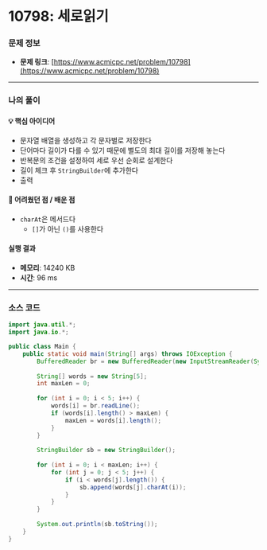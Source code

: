 # 10798: 세로읽기

### 문제 정보
- **문제 링크**: [https://www.acmicpc.net/problem/10798](https://www.acmicpc.net/problem/10798)

---

### 나의 풀이

#### 💡 핵심 아이디어
- 문자열 배열을 생성하고 각 문자별로 저장한다
- 단어마다 길이가 다를 수 있기 때문에 별도의 최대 길이를 저장해 놓는다
- 반복문의 조건을 설정하여 세로 우선 순회로 설계한다
- 길이 체크 후 `StringBuilder`에 추가한다
- 출력

#### 🤔 어려웠던 점 / 배운 점
- `charAt`은 메서드다
  - `[]`가 아닌 `()`를 사용한다

####  실행 결과
- **메모리**: 14240 KB
- **시간**: 96 ms

---

### 소스 코드
```java
import java.util.*;
import java.io.*;

public class Main {
    public static void main(String[] args) throws IOException {
        BufferedReader br = new BufferedReader(new InputStreamReader(System.in));
        
        String[] words = new String[5];
        int maxLen = 0;
        
        for (int i = 0; i < 5; i++) {
            words[i] = br.readLine();
            if (words[i].length() > maxLen) {
                maxLen = words[i].length();
            }
        }
        
        StringBuilder sb = new StringBuilder();
        
        for (int i = 0; i < maxLen; i++) {
            for (int j = 0; j < 5; j++) {
                if (i < words[j].length()) {
                    sb.append(words[j].charAt(i));
                }
            }
        }
        
        System.out.println(sb.toString());
    }
}
```